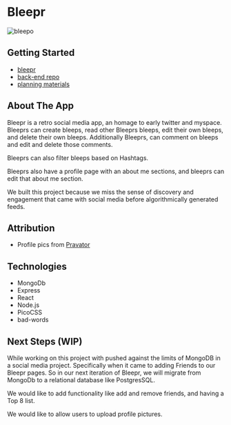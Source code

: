 # Bleepr

![bleepo](./src/assets/images/Bleepo-transparent.svg)

## Getting Started

- [bleepr](https://bleepr.netlify.app/)
- [back-end repo](https://github.com/raworiginal/bleepr-express-back-end)
- [planning materials](https://trello.com/b/MaR3HXMP/bleepr)

## About The App

Bleepr is a retro social media app, an homage to early twitter and myspace. Bleeprs can create bleeps, read other Bleeprs bleeps, edit their own bleeps, and delete their own bleeps. Additionally Bleeprs, can comment on bleeps and edit and delete those comments.

Bleeprs can also filter bleeps based on Hashtags.

Bleeprs also have a profile page with an about me sections, and bleeprs can edit that about me section.

We built this project because we miss the sense of discovery and engagement that came with social media before algorithmically generated feeds.
## Attribution
- Profile pics from [Pravator](https://pravatar.cc/)
## Technologies

- MongoDb
- Express
- React
- Node.js
- PicoCSS
- bad-words

## Next Steps (WIP)

While working on this project with pushed against the limits of MongoDB in a social media project. Specifically when it came to adding Friends to our Bleepr pages. So in our next iteration of Bleepr, we will migrate from MongoDb to a relational database like PostgresSQL.

We would like to add functionality like add and remove friends, and having a Top 8 list.

We would like to allow users to upload profile pictures.
